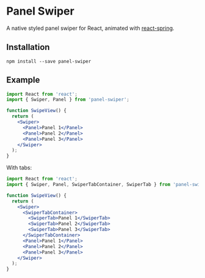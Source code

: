 # Panel Swiper

A native styled panel swiper for React, animated with [react-spring](https://react-spring.github.io/).

## Installation

```
npm install --save panel-swiper
```

## Example

```jsx
import React from 'react';
import { Swiper, Panel } from 'panel-swiper';

function SwipeView() {
  return (
    <Swiper>
      <Panel>Panel 1</Panel>
      <Panel>Panel 2</Panel>
      <Panel>Panel 3</Panel>
    </Swiper>
  );
}
```

With tabs:

```jsx
import React from 'react';
import { Swiper, Panel, SwiperTabContainer, SwiperTab } from 'panel-swiper';

function SwipeView() {
  return (
    <Swiper>
      <SwiperTabContainer>
        <SwiperTab>Panel 1</SwiperTab>
        <SwiperTab>Panel 2</SwiperTab>
        <SwiperTab>Panel 3</SwiperTab>
      </SwiperTabContainer>
      <Panel>Panel 1</Panel>
      <Panel>Panel 2</Panel>
      <Panel>Panel 3</Panel>
    </Swiper>
  );
}
```